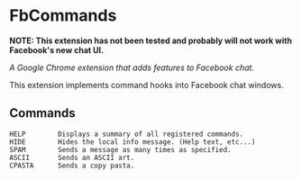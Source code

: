 # FbCommands

__NOTE: This extension has not been tested and probably will not work with Facebook's new chat UI.__

*A Google Chrome extension that adds features to Facebook chat.*

This extension implements command hooks into Facebook chat windows.

## Commands
```
HELP        Displays a summary of all registered commands.
HIDE        Hides the local info message. (Help text, etc...)
SPAM        Sends a message as many times as specified.
ASCII       Sends an ASCII art.
CPASTA      Sends a copy pasta.
```
